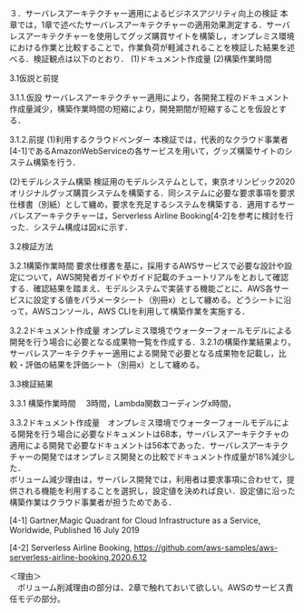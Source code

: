 ３．サーバレスアーキテクチャー適用によるビジネスアジリティ向上の検証
本章では，1章で述べたサーバレスアーキテクチャーの適用効果測定する．サーバレスアーキテクチャーを使用してグッズ購買サイトを構築し，オンプレミス環境における作業と比較することで，作業負荷が軽減されることを検証した結果を述べる．検証観点は以下のとおり．
(1)ドキュメント作成量
(2)構築作業時間

3.1仮説と前提

3.1.1.仮設
サーバレスアーキテクチャー適用により，各開発工程のドキュメント作成量減少，構築作業時間の短縮により，開発期間が短縮することを仮設とする．

3.1.2.前提
(1)利用するクラウドベンダー
本検証では，代表的なクラウド事業者[4-1]であるAmazonWebServiceの各サービスを用いて，グッズ構築サイトのシステム構築を行う．

(2)モデルシステム構築
検証用のモデルシステムとして，東京オリンピック2020オリジナルグッズ購買システムを構築する．同システムに必要な要求事項を要求仕様書（別紙）として纏め，要求を充足するシステムを構築する．適用するサーバレスアーキテクチャーは，Serverless Airline Booking[4-2]を参考に検討を行った．システム構成は図xに示す．

3.2検証方法

3.2.1構築作業時間
要求仕様書を基に，採用するAWSサービスで必要な設計や設定について，AWS開発者ガイドやガイド記載のチュートリアルをとおして確認する．確認結果を踏まえ、モデルシステムで実装する機能ごとに、AWS各サービスに設定する値をパラメータシート（別冊x）として纏める。どうシートに沿って，AWSコンソール，AWS CLIを利用して構築作業を実施する．  

3.2.2ドキュメント作成量
オンプレミス環境でウォーターフォールモデルによる開発を行う場合に必要となる成果物一覧を作成する．3.2.1の構築作業結果より，サーバレスアーキテクチャー適用による開発で必要となる成果物を記載し，比較・評価の結果を評価シート（別冊x）として纏める。

3.3検証結果

3.3.1 構築作業時間
　3時間，Lambda関数コーディングx時間，

3.3.2ドキュメント作成量　オンプレミス環境でウォーターフォールモデルによる開発を行う場合に必要なドキュメントは68本，サーバレスアーキテクチャの適用による開発で必要なドキュメントは56本であった．サーバレスアーキテクチャーの開発ではオンプレミス開発との比較でドキュメント作成量が18%減少した．  
ボリューム減少理由は，サーバレス開発では，利用者は要求事項に合わせて，提供される機能を利用することを選択し，設定値を決めれば良い．設定値に沿った構築作業はクラウド事業者が担うためである．


[4-1] Gartner,Magic Quadrant for Cloud
Infrastructure as a Service, Worldwide, Published 16 July 2019

[4-2] Serverless Airline Booking,
https://github.com/aws-samples/aws-serverless-airline-booking,2020.6.12  

＜理由＞  
　ボリューム削減理由の部分は、2章で触れておいて欲しい。AWSのサービス責任モデの部分。

